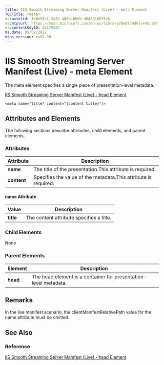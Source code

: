 ```yaml
---
title: IIS Smooth Streaming Server Manifest (Live) - meta Element
TOCTitle: <meta>
ms:assetid: fe6e56c1-2d82-405d-b00b-d843316675ab
ms:mtpsurl: https://msdn.microsoft.com/en-us/library/Ee673446(v=VS.90)
ms:contentKeyID: 26179487
ms.date: 05/02/2012
mtps_version: v=VS.90
---
```


# IIS Smooth Streaming Server Manifest (Live) - meta Element

The meta element specifies a single piece of presentation-level metadata.

[IIS Smooth Streaming Server Manifest (Live) - head Element](iis-smooth-streaming-server-manifest-live-head-element.md)  

    <meta name="title" content="{content title}"/>

## Attributes and Elements

The following sections describe attributes, child elements, and parent elements.

### Attributes

|Attribute|Description|
|--- |--- |
|**name**|The title of the presentation.This attribute is required.|
|**content**|Specifies the value of the metadata.This attribute is required.|


#### name Attribute

|Value|Description|
|--- |--- |
|**title**|The content attribute specifies a title.|

### Child Elements

None

### Parent Elements

|Element|Description|
|--- |--- |
|**head**|The head element is a container for presentation-level metadata.|

## Remarks

In the live manifest scenario, the clientManifestRelativePath value for the name attribute must be omitted.

## See Also

### Reference

[IIS Smooth Streaming Server Manifest (Live) - head Element](iis-smooth-streaming-server-manifest-live-head-element.md)

